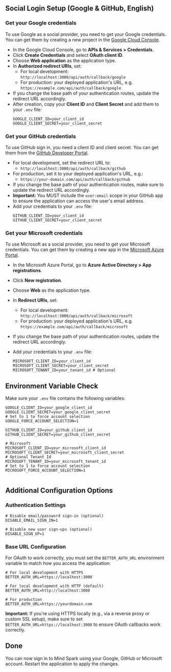 ## Social Login Setup (Google & GitHub, English)

### Get your Google credentials

To use Google as a social provider, you need to get your Google credentials. You can get them by creating a new project in the [Google Cloud Console](https://console.cloud.google.com/apis/dashboard).

- In the Google Cloud Console, go to **APIs & Services > Credentials**.
- Click **Create Credentials** and select **OAuth client ID**.
- Choose **Web application** as the application type.
- In **Authorized redirect URIs**, set:
  - For local development: `http://localhost:3000/api/auth/callback/google`
  - For production: your deployed application's URL, e.g. `https://example.com/api/auth/callback/google`
- If you change the base path of your authentication routes, update the redirect URL accordingly.
- After creation, copy your **Client ID** and **Client Secret** and add them to your `.env` file:
  ```
  GOOGLE_CLIENT_ID=your_client_id
  GOOGLE_CLIENT_SECRET=your_client_secret
  ```

### Get your GitHub credentials

To use GitHub sign in, you need a client ID and client secret. You can get them from the [GitHub Developer Portal](https://github.com/settings/developers).

- For local development, set the redirect URL to:
  - `http://localhost:3000/api/auth/callback/github`
- For production, set it to your deployed application's URL, e.g.:
  - `https://your-domain.com/api/auth/callback/github`
- If you change the base path of your authentication routes, make sure to update the redirect URL accordingly.
- **Important:** You MUST include the `user:email` scope in your GitHub app to ensure the application can access the user's email address.
- Add your credentials to your `.env` file:
  ```
  GITHUB_CLIENT_ID=your_client_id
  GITHUB_CLIENT_SECRET=your_client_secret
  ```

### Get your Microsoft credentials

To use Microsoft as a social provider, you need to get your Microsoft credentials. You can get them by creating a new app in the [Microsoft Azure Portal](https://portal.azure.com/).

- In the Microsoft Azure Portal, go to **Azure Active Directory > App registrations**.
- Click **New registration**.
- Choose **Web** as the application type.
- In **Redirect URIs**, set:
  - For local development: `http://localhost:3000/api/auth/callback/microsoft`
  - For production: your deployed application's URL, e.g. `https://example.com/api/auth/callback/microsoft`
- If you change the base path of your authentication routes, update the redirect URL accordingly.
- Add your credentials to your `.env` file:

  ```text
  MICROSOFT_CLIENT_ID=your_client_id
  MICROSOFT_CLIENT_SECRET=your_client_secret
  MICROSOFT_TENANT_ID=your_tenant_id # Optional
  ```

## Environment Variable Check

Make sure your `.env` file contains the following variables:

```text
GOOGLE_CLIENT_ID=your_google_client_id
GOOGLE_CLIENT_SECRET=your_google_client_secret
# Set to 1 to force account selection
GOOGLE_FORCE_ACCOUNT_SELECTION=1

GITHUB_CLIENT_ID=your_github_client_id
GITHUB_CLIENT_SECRET=your_github_client_secret

# Microsoft
MICROSOFT_CLIENT_ID=your_microsoft_client_id
MICROSOFT_CLIENT_SECRET=your_microsoft_client_secret
# Optional Tenant Id
MICROSOFT_TENANT_ID=your_microsoft_tenant_id
# Set to 1 to force account selection
MICROSOFT_FORCE_ACCOUNT_SELECTION=1


```

## Additional Configuration Options

### Authentication Settings

```text
# Disable email/password sign-in (optional)
DISABLE_EMAIL_SIGN_IN=1

# Disable new user sign-ups (optional)
DISABLE_SIGN_UP=1
```

### Base URL Configuration

For OAuth to work correctly, you must set the `BETTER_AUTH_URL` environment variable to match how you access the application:

```text
# For local development with HTTPS
BETTER_AUTH_URL=https://localhost:3000

# For local development with HTTP (default)
BETTER_AUTH_URL=http://localhost:3000

# For production
BETTER_AUTH_URL=https://yourdomain.com
```

**Important:** If you're using HTTPS locally (e.g., via a reverse proxy or custom SSL setup), make sure to set `BETTER_AUTH_URL=https://localhost:3000` to ensure OAuth callbacks work correctly.

## Done

You can now sign in to Mind Spark using your Google, GitHub or Microsoft account. Restart the application to apply the changes.
